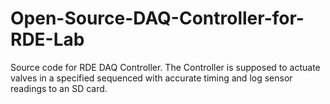 # Open-Source-DAQ-Controller-for-RDE-Lab

Source code for RDE DAQ Controller. The Controller is supposed to actuate valves in a specified sequenced with accurate timing and log sensor readings to an SD card. 
